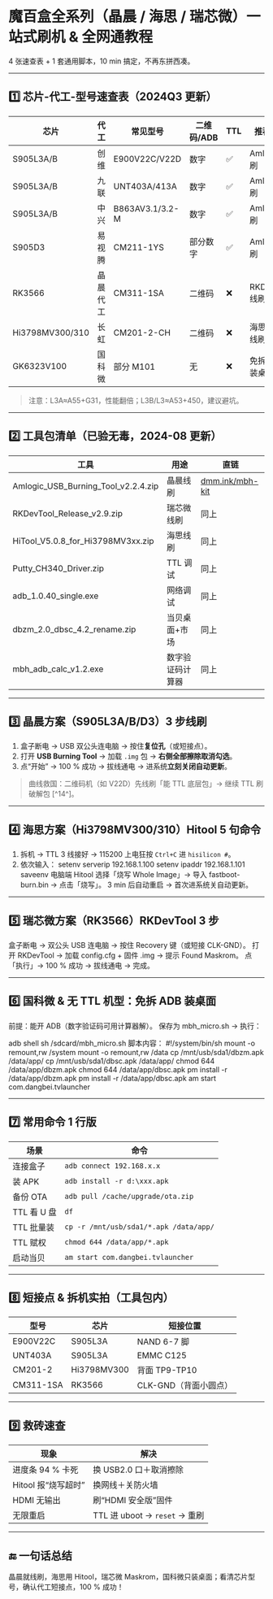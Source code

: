 # 魔百盒全系列（晶晨 / 海思 / 瑞芯微）一站式刷机 & 全网通教程  
 4 张速查表 + 1 套通用脚本，10 min 搞定，不再东拼西凑。

---

## 1️⃣ 芯片-代工-型号速查表（2024Q3 更新）

| 芯片 | 代工 | 常见型号 | 二维码/ADB | TTL | 推荐方案 |
|---|---|---|---|---|---|
| S905L3A/B | 创维 | E900V22C/V22D | 数字 | ✅ | Amlogic 线刷 |
| S905L3A/B | 九联 | UNT403A/413A | 数字 | ✅ | Amlogic 线刷 |
| S905L3A/B | 中兴 | B863AV3.1/3.2-M | 数字 | ✅ | Amlogic 线刷 |
| S905D3 | 易视腾 | CM211-1YS | 部分数字 | ✅ | Amlogic 线刷 |
| RK3566 | 晶晨代工 | CM311-1SA | 二维码 | ❌ | RKDevTool 线刷 |
| Hi3798MV300/310 | 长虹 | CM201-2-CH | 二维码 | ❌ | 海思 Hitool 线刷 |
| GK6323V100 | 国科微 | 部分 M101 | 无 | ❌ | 免拆 ADB 装桌面 |

> 注意：L3A≈A55+G31，性能翻倍；L3B/L3≈A53+450，建议避坑。

---

## 2️⃣ 工具包清单（已验无毒，2024-08 更新）
| 工具 | 用途 | 直链 |
|---|---|---|
| Amlogic_USB_Burning_Tool_v2.2.4.zip | 晶晨线刷 | [dmm.ink/mbh-kit](https://dmm.ink/mbh-kit) |
| RKDevTool_Release_v2.9.zip | 瑞芯微线刷 | 同上 |
| HiTool_V5.0.8_for_Hi3798MV3xx.zip | 海思线刷 | 同上 |
| Putty_CH340_Driver.zip | TTL 调试 | 同上 |
| adb_1.0.40_single.exe | 网络调试 | 同上 |
| dbzm_2.0_dbsc_4.2_rename.zip | 当贝桌面+市场 | 同上 |
| mbh_adb_calc_v1.2.exe | 数字验证码计算器 | 同上 |

---

## 3️⃣ 晶晨方案（S905L3A/B/D3）3 步线刷
1. 盒子断电 → USB 双公头连电脑 → 按住**复位孔**（或短接点）。  
2. 打开 **USB Burning Tool** → 加载 `.img` 包 → **右侧全部擦除取消勾选**。  
3. 点“开始” → 100 % 成功 → 拔线通电 → 进系统**立刻关闭自动更新**。

> 曲线救国：二维码机（如 V22D）先线刷「能 TTL 底层包」→ 继续 TTL 刷破解包 [^14^]。

---

## 4️⃣ 海思方案（Hi3798MV300/310）Hitool 5 句命令
1. 拆机 → TTL 3 线接好 → 115200 上电狂按 `Ctrl+C` 进 `hisilicon #`。  
2. 依次输入：
setenv serverip 192.168.1.100
setenv ipaddr 192.168.1.101
saveenv
电脑端 Hitool 选择「烧写 Whole Image」→ 导入 fastboot-burn.bin → 点击「烧写」。
3 min 后自动重启 → 首次进系统关自动更新。

---


## 5️⃣ 瑞芯微方案（RK3566）RKDevTool 3 步
盒子断电 → 双公头 USB 连电脑 → 按住 Recovery 键（或短接 CLK-GND）。
打开 RKDevTool → 加载 config.cfg + 固件 .img → 提示 Found Maskrom。
点「执行」→ 100 % 成功 → 拔线通电 → 完成。

---


## 6️⃣ 国科微 & 无 TTL 机型：免拆 ADB 装桌面
前提：能开 ADB（数字验证码可用计算器解）。
保存为 mbh_micro.sh → 执行：

adb shell sh /sdcard/mbh_micro.sh
脚本内容：
#!/system/bin/sh
mount -o remount,rw /system
mount -o remount,rw /data
cp /mnt/usb/sda1/dbzm.apk /data/app/
cp /mnt/usb/sda1/dbsc.apk /data/app/
chmod 644 /data/app/dbzm.apk
chmod 644 /data/app/dbsc.apk
pm install -r /data/app/dbzm.apk
pm install -r /data/app/dbsc.apk
am start com.dangbei.tvlauncher

---


## 7️⃣ 常用命令 1 行版

| 场景        | 命令                                     |
| --------- | -------------------------------------- |
| 连接盒子      | `adb connect 192.168.x.x`              |
| 装 APK     | `adb install -r d:\xxx.apk`            |
| 备份 OTA    | `adb pull /cache/upgrade/ota.zip`      |
| TTL 看 U 盘 | `df`                                   |
| TTL 批量装   | `cp -r /mnt/usb/sda1/*.apk /data/app/` |
| TTL 赋权    | `chmod 644 /data/app/*.apk`            |
| 启动当贝      | `am start com.dangbei.tvlauncher`      |


---


## 8️⃣ 短接点 & 拆机实拍（工具包内）

| 型号        | 芯片          | 短接位置           |
| --------- | ----------- | -------------- |
| E900V22C  | S905L3A     | NAND 6-7 脚     |
| UNT403A   | S905L3A     | EMMC C125      |
| CM201-2   | Hi3798MV300 | 背面 TP9-TP10    |
| CM311-1SA | RK3566      | CLK-GND（背面小圆点） |


---


## 9️⃣ 救砖速查

| 现象             | 解决                         |
| -------------- | -------------------------- |
| 进度条 94 % 卡死    | 换 USB2.0 口＋取消擦除            |
| Hitool 报“烧写超时” | 换网线＋关防火墙                   |
| HDMI 无输出       | 刷“HDMI 安全版”固件              |
| 无限重启           | TTL 进 uboot → `reset` → 重刷 |


---


## 🔚 一句话总结
晶晨就线刷，海思用 Hitool，瑞芯微 Maskrom，国科微只装桌面；看清芯片型号，确认代工短接点，100 % 成功！
